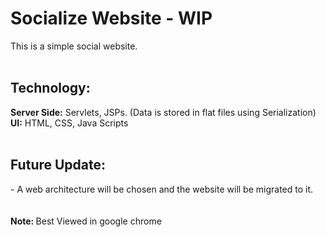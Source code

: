 <h1> Socialize Website - WIP </h1>

This is a simple social website. <br>
<br>
<h2>Technology:</h2>
<b>Server Side:</b> Servlets, JSPs. (Data is stored in flat files using Serialization)<br>
<b>UI:</b> HTML, CSS, Java Scripts<br>
<br>
<h2>Future Update:</h2>
- A web architecture will be chosen and the website will be migrated to it.<br>
<br><br>
<b>Note: </b> Best Viewed in google chrome
